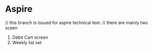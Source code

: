 # Aspire
// this branch is issued for aspire technical test.
// there are mainly two sceen 
1. Debit Cart screen
2. Weekly list set
